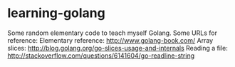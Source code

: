learning-golang
===============

Some random elementary code to teach myself Golang. 
Some URLs for reference:
Elementary reference: http://www.golang-book.com/
Array slices: http://blog.golang.org/go-slices-usage-and-internals
Reading a file: http://stackoverflow.com/questions/6141604/go-readline-string

